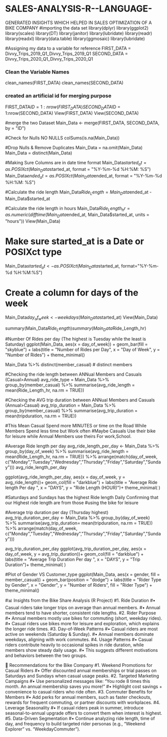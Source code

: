 # SALES-ANALYSIS-R--LANGUAGE-
GENERATED INSIGHTS WHICH HELPED IN SALES OPTIMIZATION OF A BIKE COMPANY 
#importing the data set
library(dplyr)
library(ggplot2)
library(scales)
library(DT)
library(janitor)
library(lubridate)
library(readr)
library(readxl)
library(data.table)
library(ggmosaic)
library(lubridate)


#Assigning my data to a variable for reference 
FIRST_DATA = Divvy_Trips_2019_Q1_Divvy_Trips_2019_Q1
SECOND_DATA = Divvy_Trips_2020_Q1_Divvy_Trips_2020_Q1

### Clean the Variable Names 
clean_names(FIRST_DATA)
clean_names(SECOND_DATA)

### created an artificial id for merging  purpose
FIRST_DATA$ID = 1:nrow(FIRST_DATA)
SECOND_DATA$ID = 1:nrow(SECOND_DATA)
View(FIRST_DATA)
View(SECOND_DATA)

#merge the two Dataset
Main_Data <- merge(FIRST_DATA, SECOND_DATA, by = "ID")

#Check for Nulls  NO NULLS 
colSums(is.na(Main_Data))

#Drop Nulls & Remove Duplicates
Main_Data = na.omit(Main_Data)
Main_Data = distinct(Main_Data)

#Making Sure Columns are in date time format 
Main_Data$started_at = as.POSIXct(Main_Data$started_at, format = "%Y-%m-%d %H:%M: %S")
Main_Data$ended_at = as.POSIXct(Main_Data$ended_at, format = "%Y-%m-%d %H:%M: %S")

#Calculate the ride length 
Main_Data$Ride_Length = Main_Data$ended_at - Main_Data$started_at

#Calculate the ride length in hours 
Main_Data$Ride_Length_hr = as.numeric(difftime(Main_Data$ended_at, Main_Data$started_at, units = "hours"))
View(Main_Data)

# Make sure started_at is a Date or POSIXct type
Main_Data$started_at <- as.POSIXct(Main_Data$started_at, format="%Y-%m-%d %H:%M:%S")

# Create a column for days of the week
Main_Data$day_of_week <- weekdays(Main_Data$started_at)
View(Main_Data)

summary(Main_Data$Ride_Length)
summary(Main_Data$Ride_Length_hr)


#Number Of Rides per day (The highest is Tuesday while the least is Saturday) 
ggplot(Main_Data, aes(x = day_of_week)) +
  geom_bar(fill = "skyblue") +
  labs(title = "Number of Rides per Day",
       x = "Day of Week",
       y = "Number of Rides") +
  theme_minimal()

Main_Data %>% distinct(member_casual) # distinct members 

#Checking the ride length between ANNual Members and Casuals (Casual>Annual)
avg_ride_type = Main_Data %>% 
  group_by(member_casual) %>% 
  summarise(avg_ride_length = mean(Ride_Length_hr, na.rm = TRUE))

#Checking the AVG trip duration  between ANNual Members and Casuals (Annual>Casual)
avg_trip_duration = Main_Data %>% 
  group_by(member_casual) %>% 
  summarise(avg_trip_duration = mean(tripduration, na.rm = TRUE))

#This Mean Casual Spend more MINUTES or time on the Road While Members Spend less time but Work often 
#Maybe Casuals Use their bike for leisure while Annual Members use theirs For work,School.


#Average Ride length per day 
avg_ride_length_per_day <- Main_Data %>%
  group_by(day_of_week) %>%
  summarise(avg_ride_length = mean(Ride_Length_hr, na.rm = TRUE)) %>%
  arrange(match(day_of_week, 
                c("Monday","Tuesday","Wednesday","Thursday","Friday","Saturday","Sunday")))
avg_ride_length_per_day

ggplot(avg_ride_length_per_day, aes(x = day_of_week, y = avg_ride_length))+
  geom_col(fill = "darkblue") +
  labs(title = "Average Ride length Per day ",
       x = "DAYS",
       y = "Ride Length (HOUR)")+
        theme_minimal( )


#Saturdays and Sundays has the highest Ride length Daily Confirming that our Highest ride length are from those 
#using the bike for leisure 

#Average trip duration  per day (Thursday highest)
avg_trip_duration_per_day <- Main_Data %>%
  group_by(day_of_week) %>%
  summarise(avg_trip_duration= mean(tripduration, na.rm = TRUE)) %>%
  arrange(match(day_of_week, 
                c("Monday","Tuesday","Wednesday","Thursday","Friday","Saturday","Sunday")))

avg_trip_duration_per_day
ggplot(avg_trip_duration_per_day, aes(x = day_of_week, y = avg_trip_duration))+
  geom_col(fill = "darkblue") +
  labs(title = "Average Trip Duration Per day ",
       x = "DAYS",
       y = "Trip Duration")+
  theme_minimal( )

#Plot of Gender VS Customer_type
ggplot(Main_Data, aes(x = gender, fill = member_casual)) +
  geom_bar(position = "dodge") +
  labs(title = "Rider Type by Gender",
       x = "Gender",
       y = "Number of Riders",
       fill = "Rider Type") +
  theme_minimal()

#📊 Insights from the Bike Share Analysis (R Project)
#1.	Ride Duration
#•	Casual riders take longer trips on average than annual members.
#•	Annual members tend to have shorter, consistent ride lengths.
#2.	Rider Purpose
#•	Annual members mostly use bikes for commuting (short, weekday rides).
#•	Casual riders use bikes more for leisure and exploration, which explains the longer ride times.
#3.	Day-of-Week Patterns
#•	Casual riders are most active on weekends (Saturday & Sunday).
#•	Annual members dominate weekdays, aligning with work commutes.
#4.	Usage Patterns
#•	Casual riders contribute heavily to occasional spikes in ride duration, while members show steady daily usage.
#•	This suggests different motivations and behaviors between the two groups.



🎯 Recommendations for the Bike Company
#1.	Weekend Promotions for Casual Riders
#•	Offer discounted annual memberships or trial passes on Saturdays and Sundays when casual usage peaks.
#2.	Targeted Marketing Campaigns
#•	Use personalized messages like: “You rode 8 times this month. An annual membership saves you more!”
#•	Highlight cost savings + convenience to casual riders who ride often.
#3.	Commuter Benefits for Members
#•	Add perks for annual members, such as faster checkouts, rewards for frequent commuting, or partner discounts with workplaces.
#4.	Leverage Seasonality
#•	If casual riders peak in summer, introduce seasonal-to-annual upgrade offers to convert them when interest is highest.
#5.	Data-Driven Segmentation
#•	Continue analyzing ride length, time of day, and frequency to build targeted rider personas (e.g., “Weekend Explorer” vs. “WeekdayCommuter”).
